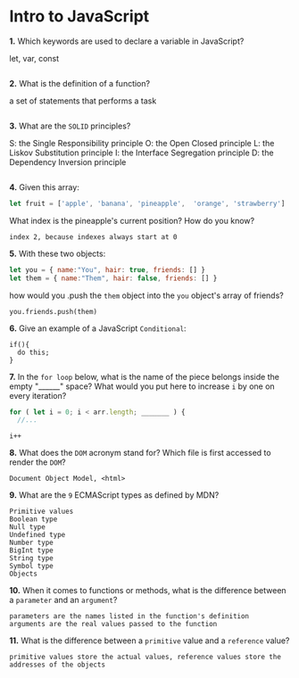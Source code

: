 # Intro to JavaScript

**1.** Which keywords are used to declare a variable in JavaScript?
<!-- enter you answer in the space below -->
let, var, const
```

```
**2.** What is the definition of a function?
<!-- enter you answer in the space below -->
a set of statements that performs a task
```

```
**3.** What are the `SOLID` principles?
<!-- enter you answer in the space below -->
S: the Single Responsibility principle
O: the Open Closed principle
L: the Liskov Substitution principle
I: the Interface Segregation principle
D: the Dependency Inversion principle
```

```
**4.** Given this array: 
```js
let fruit = ['apple', 'banana', 'pineapple',  'orange', 'strawberry']
``` 
What index is the pineapple's current position? How do you know?
<!-- enter you answer in the space below -->
```
index 2, because indexes always start at 0
```
**5.** With these two objects: 
```js
let you = { name:"You", hair: true, friends: [] }
let them = { name:"Them", hair: false, friends: [] }
```
how would you .push the `them` object into the `you` object's array of friends?
<!-- enter you answer in the space below -->
```
you.friends.push(them)
```

**6.** Give an example of a JavaScript `Conditional`:
<!-- enter you answer in the space below -->
```
if(){
  do this;
}
```
**7.** In the `for loop` below, what is the name of the piece belongs inside the empty "______" space? What would you put here to increase `i` by one on every iteration?
```js
for ( let i = 0; i < arr.length; _______ ) {
  //...
```
<!-- enter you answer in the space below -->
```
i++
```
**8.** What does the `DOM` acronym stand for? Which file is first accessed to render the `DOM`?
<!-- enter you answer in the space below -->
```
Document Object Model, <html>
```

**9.** What are the `9` ECMAScript types as defined by MDN?
<!-- enter you answer in the space below -->
```
Primitive values
Boolean type
Null type
Undefined type
Number type
BigInt type
String type
Symbol type
Objects 
```
**10.** When it comes to functions or methods, what is the difference between a `parameter` and an `argument`?
<!-- enter you answer in the space below -->
```
parameters are the names listed in the function's definition
arguments are the real values passed to the function
```
**11.** What is the difference between a `primitive` value and a `reference` value?
<!-- enter you answer in the space below -->
```
primitive values store the actual values, reference values store the addresses of the objects
```